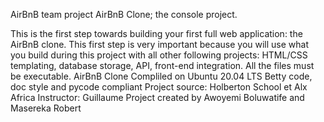 AirBnB team project
AirBnB Clone; the console project.

This is the first step towards building your first full web application: the AirBnB clone. This first step is very important because you will use what you build during this project with all other following projects: HTML/CSS templating, database storage, API, front-end integration. All the files must be executable.
AirBnB Clone
Compliled on Ubuntu 20.04 LTS
Betty code, doc style and pycode compliant
Project source: Holberton School et Alx Africa
Instructor: Guillaume
Project created by Awoyemi Boluwatife and Masereka Robert
